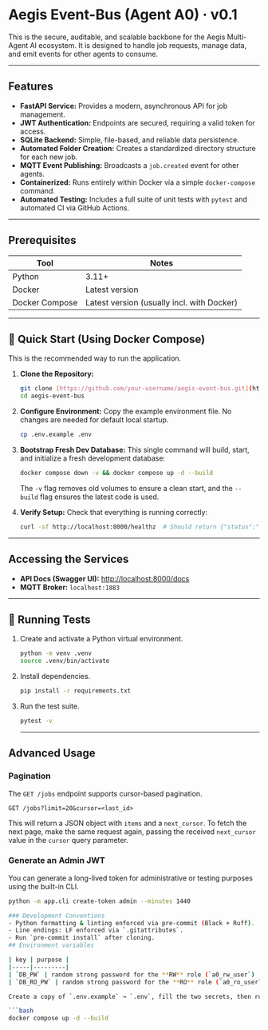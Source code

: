 # Aegis Event-Bus (Agent A0) · v0.1

This is the secure, auditable, and scalable backbone for the Aegis Multi-Agent AI ecosystem. It is designed to handle job requests, manage data, and emit events for other agents to consume.

---
## Features

- **FastAPI Service:** Provides a modern, asynchronous API for job management.
- **JWT Authentication:** Endpoints are secured, requiring a valid token for access.
- **SQLite Backend:** Simple, file-based, and reliable data persistence.
- **Automated Folder Creation:** Creates a standardized directory structure for each new job.
- **MQTT Event Publishing:** Broadcasts a `job.created` event for other agents.
- **Containerized:** Runs entirely within Docker via a simple `docker-compose` command.
- **Automated Testing:** Includes a full suite of unit tests with `pytest` and automated CI via GitHub Actions.

---

## Prerequisites

| Tool           | Notes                          |
| -------------- | ------------------------------ |
| Python         | 3.11+                          |
| Docker         | Latest version                 |
| Docker Compose | Latest version (usually incl. with Docker) |

---

## 🚀 Quick Start (Using Docker Compose)

This is the recommended way to run the application.

1.  **Clone the Repository:**
    ```bash
    git clone [https://github.com/your-username/aegis-event-bus.git](https://github.com/your-username/aegis-event-bus.git)
    cd aegis-event-bus
    ```

2.  **Configure Environment:**
    Copy the example environment file. No changes are needed for default local startup.
    ```bash
    cp .env.example .env
    ```

3.  **Bootstrap Fresh Dev Database:**
    This single command will build, start, and initialize a fresh development database:
    ```bash
    docker compose down -v && docker compose up -d --build
    ```
    The `-v` flag removes old volumes to ensure a clean start, and the `--build` flag ensures the latest code is used.

4.  **Verify Setup:**
    Check that everything is running correctly:
    ```bash
    curl -sf http://localhost:8000/healthz  # Should return {"status":"ok"}
    ```

---

## Accessing the Services

- **API Docs (Swagger UI):** [http://localhost:8000/docs](http://localhost:8000/docs)
- **MQTT Broker:** `localhost:1883`

---

## 🧪 Running Tests

1.  Create and activate a Python virtual environment.
    ```bash
    python -m venv .venv
    source .venv/bin/activate
    ```
2.  Install dependencies.
    ```bash
    pip install -r requirements.txt
    ```
3.  Run the test suite.
    ```bash
    pytest -v
    ```
    ---
## Advanced Usage

### Pagination

The `GET /jobs` endpoint supports cursor-based pagination.

`GET /jobs?limit=20&cursor=<last_id>`

This will return a JSON object with `items` and a `next_cursor`. To fetch the next page, make the same request again, passing the received `next_cursor` value in the `cursor` query parameter.

### Generate an Admin JWT

You can generate a long-lived token for administrative or testing purposes using the built-in CLI.

```bash
python -m app.cli create-token admin --minutes 1440

### Development Conventions
- Python formatting & linting enforced via pre-commit (Black + Ruff).
- Line endings: LF enforced via `.gitattributes`.
- Run `pre-commit install` after cloning.
## Environment variables

| key | purpose |
|-----|---------|
| `DB_PW` | random strong password for the **RW** role (`a0_rw_user`) |
| `DB_RO_PW` | random strong password for the **RO** role (`a0_ro_user`) |

Create a copy of `.env.example` → `.env`, fill the two secrets, then run:

```bash
docker compose up -d --build
```
